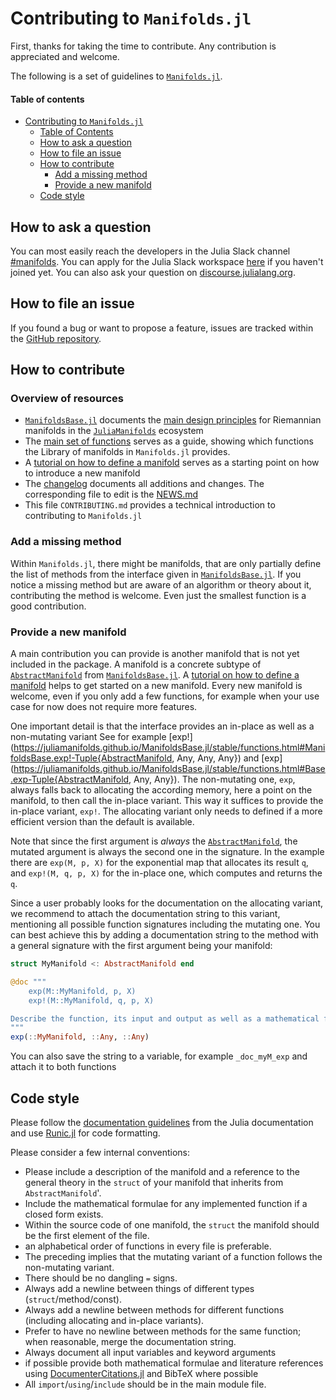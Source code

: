 # Contributing to `Manifolds.jl`

First, thanks for taking the time to contribute.
Any contribution is appreciated and welcome.

The following is a set of guidelines to [`Manifolds.jl`](https://juliamanifolds.github.io/Manifolds.jl/).

#### Table of contents

* [Contributing to `Manifolds.jl`](#contributing-to-manifoldsjl)
  * [Table of Contents](#table-of-contents)
  * [How to ask a question](#how-to-ask-a-question)
  * [How to file an issue](#How-to-file-an-issue)
  * [How to contribute](#How-to-contribute)
    * [Add a missing method](#add-a-missing-method)
    * [Provide a new manifold](#provide-a-new-manifold)
  * [Code style](#Code-style)

## How to ask a question

You can most easily reach the developers in the Julia Slack channel [#manifolds](https://julialang.slack.com/archives/CP4QF0K5Z).
You can apply for the Julia Slack workspace [here](https://julialang.org/slack/) if you haven't joined yet.
You can also ask your question on [discourse.julialang.org](https://discourse.julialang.org).

## How to file an issue

If you found a bug or want to propose a feature, issues are tracked within the [GitHub repository](https://github.com/JuliaManifolds/Manifolds.jl/issues).

## How to contribute

### Overview of resources

* [`ManifoldsBase.jl`](https://juliamanifolds.github.io/ManifoldsBase.jl/stable/) documents the [main design principles](https://juliamanifolds.github.io/ManifoldsBase.jl/stable/design/) for Riemannian manifolds in the [`JuliaManifolds`](https://github.com/JuliaManifolds) ecosystem
* The [main set of functions](https://juliamanifolds.github.io/ManifoldsBase.jl/stable/functions/) serves as a guide, showing which functions the Library of manifolds in `Manifolds.jl` provides.
* A [tutorial on how to define a manifold](https://juliamanifolds.github.io/ManifoldsBase.jl/stable/tutorials/define-a-manifold/) serves as a starting point on how to introduce a new manifold
* The [changelog](https://juliamanifolds.github.io/Manifolds.jl/stable/misc/NEWS.html) documents all additions and changes. The corresponding file to edit is the [NEWS.md](https://github.com/JuliaManifolds/Manifolds.jl/blob/master/NEWS.md)
* This file `CONTRIBUTING.md`  provides a technical introduction to contributing to `Manifolds.jl`

### Add a missing method

Within `Manifolds.jl`, there might be manifolds, that are only partially define the list of methods from the interface given in [`ManifoldsBase.jl`](https://juliamanifolds.github.io/ManifoldsBase.jl/).
If you notice a missing method but are aware of an algorithm or theory about it,
contributing the method is welcome.
Even just the smallest function is a good contribution.

### Provide a new manifold

A main contribution you can provide is another manifold that is not yet included in the
package.
A manifold is a concrete subtype of [`AbstractManifold`](https://juliamanifolds.github.io/ManifoldsBase.jl/stable/types.html#ManifoldsBase.AbstractManifold) from [`ManifoldsBase.jl`](https://juliamanifolds.github.io/ManifoldsBase.jl/stable/types.html#The-Manifold-interface).
A [tutorial on how to define a manifold](https://juliamanifolds.github.io/ManifoldsBase.jl/stable/tutorials/implement-a-manifold/) helps to get started on a new manifold.
Every new manifold is welcome, even if you only add a few functions,
for example when your use case for now does not require more features.

One important detail is that the interface provides an in-place as well as a non-mutating variant
See for example [exp!](https://juliamanifolds.github.io/ManifoldsBase.jl/stable/functions.html#ManifoldsBase.exp!-Tuple{AbstractManifold, Any, Any, Any}) and [exp](https://juliamanifolds.github.io/ManifoldsBase.jl/stable/functions.html#Base.exp-Tuple{AbstractManifold, Any, Any}).
The non-mutating one, `exp`, always falls back to allocating the according memory,
here a point on the manifold, to then call the in-place variant.
This way it suffices to provide the in-place variant, `exp!`.
The allocating variant only needs to defined if a more efficient version
than the default is available.

Note that since the first argument is _always_ the [`AbstractManifold`](https://juliamanifolds.github.io/ManifoldsBase.jl/stable/types.html#ManifoldsBase.AbstractManifold), the mutated argument is always the second one in the signature.
In the example there are `exp(M, p, X)` for the exponential map that allocates
its result `q`, and `exp!(M, q, p, X)` for the in-place one, which computes and returns the `q`.

Since a user probably looks for the documentation on the allocating variant,
we recommend to attach the documentation string to this variant, mentioning all
possible function signatures including the mutating one.
You can best achieve this by adding a documentation string to the method with a general signature with the first argument being your manifold:

```julia
struct MyManifold <: AbstractManifold end

@doc """
    exp(M::MyManifold, p, X)
    exp!(M::MyManifold, q, p, X)

Describe the function, its input and output as well as a mathematical formula.
"""
exp(::MyManifold, ::Any, ::Any)
```

You can also save the string to a variable, for example `_doc_myM_exp` and attach it to both functions

## Code style

Please follow the [documentation guidelines](https://docs.julialang.org/en/v1/manual/documentation/) from the Julia documentation and use [Runic.jl](https://github.com/fredrikekre/Runic.jl) for code formatting.

Please consider a few internal conventions:


* Please include a description of the manifold and a reference to the general theory in the `struct` of your manifold that inherits from `AbstractManifold`'.
* Include the mathematical formulae for any implemented function if a closed form exists.
* Within the source code of one manifold, the `struct` the manifold should be the first element of the file.
* an alphabetical order of functions in every file is preferable.
* The preceding implies that the mutating variant of a function follows the non-mutating variant.
* There should be no dangling `=` signs.
* Always add a newline between things of different types (`struct`/method/const).
* Always add a newline between methods for different functions (including allocating and in-place variants).
* Prefer to have no newline between methods for the same function; when reasonable, merge the documentation string.
* Always document all input variables and keyword arguments
* if possible provide both mathematical formulae and literature references using [DocumenterCitations.jl](https://juliadocs.org/DocumenterCitations.jl/stable/) and BibTeX where possible
* All `import`/`using`/`include` should be in the main module file.
